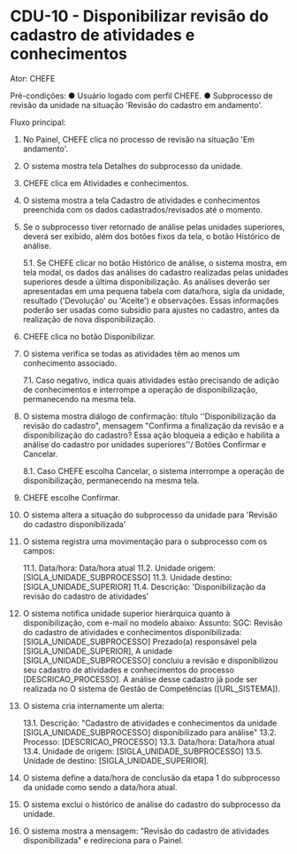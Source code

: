 # CDU-10 - Disponibilizar revisão do cadastro de atividades e conhecimentos

Ator: CHEFE

Pré-condições:
● Usuário logado com perfil CHEFE.
● Subprocesso de revisão da unidade na situação 'Revisão do cadastro em andamento'.

Fluxo principal:

1. No Painel, CHEFE clica no processo de revisão na situação 'Em andamento'.
2. O sistema mostra tela Detalhes do subprocesso da unidade.
3. CHEFE clica em Atividades e conhecimentos.
4. O sistema mostra a tela Cadastro de atividades e conhecimentos preenchida com os dados cadastrados/revisados até o
   momento.
5. Se o subprocesso tiver retornado de análise pelas unidades superiores, deverá ser exibido, além dos botões fixos da
   tela, o botão Histórico de análise.

   5.1. Se CHEFE clicar no botão Histórico de análise, o sistema mostra, em tela modal, os dados das análises do
   cadastro realizadas pelas unidades superiores desde a última disponibilização. As análises deverão ser apresentadas
   em uma pequena tabela com data/hora, sigla da unidade, resultado ('Devolução' ou 'Aceite') e observações. Essas
   informações poderão ser usadas como subsídio para ajustes no cadastro, antes da realização de nova disponibilização.

6. CHEFE clica no botão Disponibilizar.
7. O sistema verifica se todas as atividades têm ao menos um conhecimento associado.

   7.1. Caso negativo, indica quais atividades estão precisando de adição de conhecimentos e interrompe a operação de
   disponibilização, permanecendo na mesma tela.

8. O sistema mostra diálogo de confirmação: título ''Disponibilização da revisão do cadastro", mensagem "Confirma a
   finalização da revisão e a disponibilização do cadastro? Essa ação bloqueia a edição e habilita a análise do cadastro
   por unidades superiores''/ Botões Confirmar e Cancelar.

   8.1. Caso CHEFE escolha Cancelar, o sistema interrompe a operação de disponibilização, permanecendo na mesma tela.

9. CHEFE escolhe Confirmar.
10. O sistema altera a situação do subprocesso da unidade para 'Revisão do cadastro disponibilizada'
11. O sistema registra uma movimentação para o subprocesso com os campos:

    11.1. Data/hora: Data/hora atual
    11.2. Unidade origem: [SIGLA_UNIDADE_SUBPROCESSO]
    11.3. Unidade destino: [SIGLA_UNIDADE_SUPERIOR]
    11.4. Descrição: 'Disponibilização da revisão do cadastro de atividades'

12. O sistema notifica unidade superior hierárquica quanto à disponibilização, com e-mail no modelo abaixo:
    Assunto: SGC: Revisão do cadastro de atividades e conhecimentos disponibilizada: [SIGLA_UNIDADE_SUBPROCESSO]
    Prezado(a) responsável pela [SIGLA_UNIDADE_SUPERIOR],
    A unidade [SIGLA_UNIDADE_SUBPROCESSO] concluiu a revisão e disponibilizou seu cadastro de atividades e conhecimentos
    do processo [DESCRICAO_PROCESSO].
    A análise desse cadastro já pode ser realizada no O sistema de Gestão de Competências ([URL_SISTEMA]).
13. O sistema cria internamente um alerta:

    13.1. Descrição: "Cadastro de atividades e conhecimentos da unidade [SIGLA_UNIDADE_SUBPROCESSO] disponibilizado para
    análise"
    13.2. Processo: [DESCRICAO_PROCESSO]
    13.3. Data/hora: Data/hora atual
    13.4. Unidade de origem: [SIGLA_UNIDADE_SUBPROCESSO]
    13.5. Unidade de destino: [SIGLA_UNIDADE_SUPERIOR].

14. O sistema define a data/hora de conclusão da etapa 1 do subprocesso da unidade como sendo a data/hora atual.
15. O sistema exclui o histórico de análise do cadastro do subprocesso da unidade.
16. O sistema mostra a mensagem: "Revisão do cadastro de atividades disponibilizada" e redireciona para o Painel.